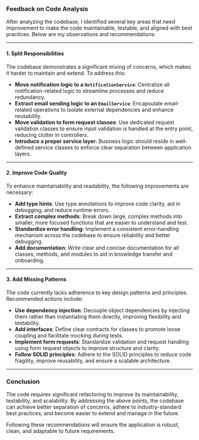### Feedback on Code Analysis

After analyzing the codebase, I identified several key areas that need improvement to make the code maintainable, testable, and aligned with best practices. Below are my observations and recommendations:

---

#### **1. Split Responsibilities**
The codebase demonstrates a significant mixing of concerns, which makes it harder to maintain and extend. To address this:

- **Move notification logic to a `NotificationService`**: Centralize all notification-related logic to streamline processes and reduce redundancy.
- **Extract email sending logic to an `EmailService`**: Encapsulate email-related operations to isolate external dependencies and enhance reusability.
- **Move validation to form request classes**: Use dedicated request validation classes to ensure input validation is handled at the entry point, reducing clutter in controllers.
- **Introduce a proper service layer**: Business logic should reside in well-defined service classes to enforce clear separation between application layers.

---

#### **2. Improve Code Quality**
To enhance maintainability and readability, the following improvements are necessary:

- **Add type hints**: Use type annotations to improve code clarity, aid in debugging, and reduce runtime errors.
- **Extract complex methods**: Break down large, complex methods into smaller, more focused functions that are easier to understand and test.
- **Standardize error handling**: Implement a consistent error-handling mechanism across the codebase to ensure reliability and better debugging.
- **Add documentation**: Write clear and concise documentation for all classes, methods, and modules to aid in knowledge transfer and onboarding.

---

#### **3. Add Missing Patterns**
The code currently lacks adherence to key design patterns and principles. Recommended actions include:

- **Use dependency injection**: Decouple object dependencies by injecting them rather than instantiating them directly, improving flexibility and testability.
- **Add interfaces**: Define clear contracts for classes to promote loose coupling and facilitate mocking during tests.
- **Implement form requests**: Standardize validation and request handling using form request objects to improve structure and clarity.
- **Follow SOLID principles**: Adhere to the SOLID principles to reduce code fragility, improve reusability, and ensure a scalable architecture.

---

### **Conclusion**
The code requires significant refactoring to improve its maintainability, testability, and scalability. By addressing the above points, the codebase can achieve better separation of concerns, adhere to industry-standard best practices, and become easier to extend and manage in the future. 

Following these recommendations will ensure the application is robust, clean, and adaptable to future requirements.